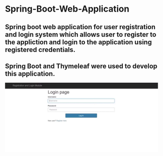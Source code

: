# Spring-Boot-Web-Application
<h2>Spring boot web application for user registration and login system which allows user to register to the appliction and login to the application using registered credentials.</h2>
<h2>Spring Boot and Thymeleaf were used to develop this application.</h2>
<img src = "screenshots.jpeg">
